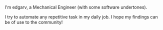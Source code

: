 I'm edgarv, a Mechanical Engineer (with some software undertones).

I try to automate any repetitive task in my daily job. I hope my findings can be of use to the community!
